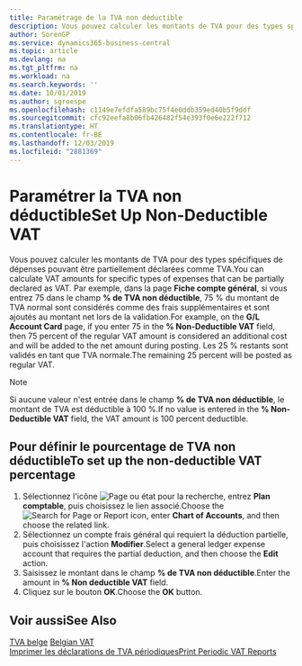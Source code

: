 ```yaml
---
title: Paramétrage de la TVA non déductible
description: Vous pouvez calculer les montants de TVA pour des types spécifiques de dépenses pouvant être partiellement déclarées comme TVA.
author: SorenGP
ms.service: dynamics365-business-central
ms.topic: article
ms.devlang: na
ms.tgt_pltfrm: na
ms.workload: na
ms.search.keywords: ''
ms.date: 10/01/2019
ms.author: sgroespe
ms.openlocfilehash: c1149e7efdfa589bc75f4e0ddb359ed40b5f9ddf
ms.sourcegitcommit: cfc92eefa8b06fb426482f54e393f0e6e222f712
ms.translationtype: HT
ms.contentlocale: fr-BE
ms.lasthandoff: 12/03/2019
ms.locfileid: "2881369"
---
```

# <a name="set-up-non-deductible-vat"></a><span data-ttu-id="5245d-103">Paramétrer la TVA non déductible</span><span class="sxs-lookup"><span data-stu-id="5245d-103">Set Up Non-Deductible VAT</span></span>
<span data-ttu-id="5245d-104">Vous pouvez calculer les montants de TVA pour des types spécifiques de dépenses pouvant être partiellement déclarées comme TVA.</span><span class="sxs-lookup"><span data-stu-id="5245d-104">You can calculate VAT amounts for specific types of expenses that can be partially declared as VAT.</span></span> <span data-ttu-id="5245d-105">Par exemple, dans la page **Fiche compte général**, si vous entrez 75 dans le champ **% de TVA non déductible**, 75 % du montant de TVA normal sont considérés comme des frais supplémentaires et sont ajoutés au montant net lors de la validation.</span><span class="sxs-lookup"><span data-stu-id="5245d-105">For example, on the **G/L Account Card** page, if you enter 75 in the **% Non-Deductible VAT** field, then 75 percent of the regular VAT amount is considered an additional cost and will be added to the net amount during posting.</span></span> <span data-ttu-id="5245d-106">Les 25 % restants sont validés en tant que TVA normale.</span><span class="sxs-lookup"><span data-stu-id="5245d-106">The remaining 25 percent will be posted as regular VAT.</span></span>  

> [!NOTE]  
>  <span data-ttu-id="5245d-107">Si aucune valeur n'est entrée dans le champ **% de TVA non déductible**, le montant de TVA est déductible à 100 %.</span><span class="sxs-lookup"><span data-stu-id="5245d-107">If no value is entered in the **% Non-Deductible VAT** field, the VAT amount is 100 percent deductible.</span></span>  

## <a name="to-set-up-the-non-deductible-vat-percentage"></a><span data-ttu-id="5245d-108">Pour définir le pourcentage de TVA non déductible</span><span class="sxs-lookup"><span data-stu-id="5245d-108">To set up the non-deductible VAT percentage</span></span>  

1.  <span data-ttu-id="5245d-109">Sélectionnez l'icône ![Page ou état pour la recherche](../../media/ui-search/search_small.png "Icône Page ou état pour la recherche"), entrez **Plan comptable**, puis choisissez le lien associé.</span><span class="sxs-lookup"><span data-stu-id="5245d-109">Choose the ![Search for Page or Report](../../media/ui-search/search_small.png "Search for Page or Report icon") icon, enter **Chart of Accounts**, and then choose the related link.</span></span>  
2.  <span data-ttu-id="5245d-110">Sélectionnez un compte frais général qui requiert la déduction partielle, puis choisissez l'action **Modifier**.</span><span class="sxs-lookup"><span data-stu-id="5245d-110">Select a general ledger expense account that requires the partial deduction, and then choose the **Edit** action.</span></span>  
3.  <span data-ttu-id="5245d-111">Saisissez le montant dans le champ **% de TVA non déductible**.</span><span class="sxs-lookup"><span data-stu-id="5245d-111">Enter the amount in **% Non deductible VAT** field.</span></span>  
4.  <span data-ttu-id="5245d-112">Cliquez sur le bouton **OK**.</span><span class="sxs-lookup"><span data-stu-id="5245d-112">Choose the **OK** button.</span></span>  

## <a name="see-also"></a><span data-ttu-id="5245d-113">Voir aussi</span><span class="sxs-lookup"><span data-stu-id="5245d-113">See Also</span></span>  
 <span data-ttu-id="5245d-114">[TVA belge](belgian-vat.md) </span><span class="sxs-lookup"><span data-stu-id="5245d-114">[Belgian VAT](belgian-vat.md) </span></span>  
 [<span data-ttu-id="5245d-115">Imprimer les déclarations de TVA périodiques</span><span class="sxs-lookup"><span data-stu-id="5245d-115">Print Periodic VAT Reports</span></span>](how-to-print-periodic-vat-reports.md)
